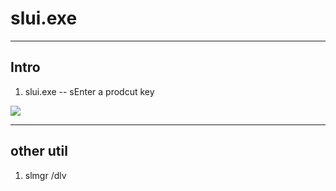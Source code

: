 # slui.exe

---

## Intro
1. slui.exe -- sEnter a prodcut key

[<img src="https://i.imgur.com/o6fV6NY.png">](https://i.imgur.com/o6fV6NY.png)

---

## other util
1. slmgr /dlv

